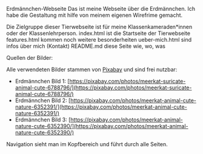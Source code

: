 Erdmännchen-Webseite
Das ist meine Webseite über die Erdmännchen. 
Ich habe die Gestaltung mit hilfe von meinem eigenen Wirefrime gemacht.

Die Zielgruppe dieser Tierwebseite ist für meine Klassenkameraden*innen oder der Klassenlehrperson. 
index.html ist die Startseite der Tierwebseite
features.html kommen noch weitere besonderheiten 
ueber-mich.html sind infos über mich (Kontakt)
README.md diese Seite wie, wo, was

Quellen der Bilder:

Alle verwendeten Bilder stammen von [Pixabay](https://pixabay.com/) und sind frei nutzbar:

- Erdmännchen Bild 1: [https://pixabay.com/photos/meerkat-suricate-animal-cute-6788796/](https://pixabay.com/photos/meerkat-suricate-animal-cute-6788796/)
- Erdmännchen Bild 2: [https://pixabay.com/photos/meerkat-animal-cute-nature-6352391/](https://pixabay.com/photos/meerkat-animal-cute-nature-6352391/)
- Erdmännchen Bild 3: [https://pixabay.com/photos/meerkat-animal-nature-cute-6352390/](https://pixabay.com/photos/meerkat-animal-nature-cute-6352390/)

Navigation sieht man im Kopfbereich und führt durch alle Seiten.
